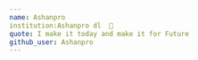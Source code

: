 ```yaml
---
name: Ashanpro 
institution:Ashanpro dl  🚩 
quote: I make it today and make it for Future 
github_user: Ashanpro
---
```

